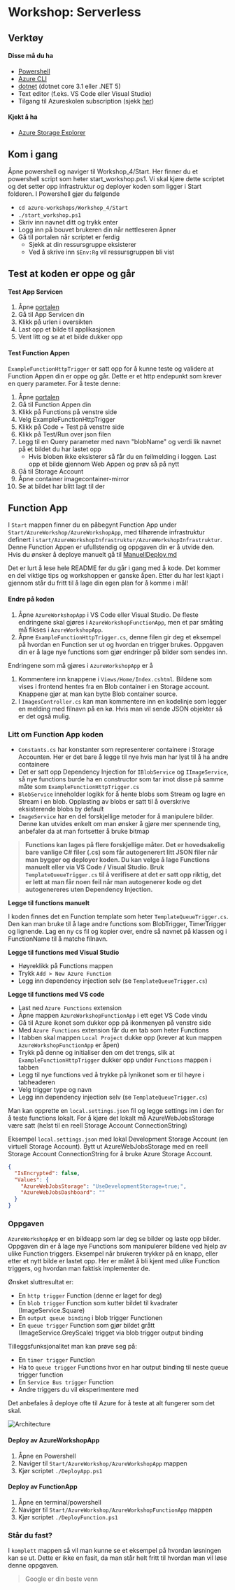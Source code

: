 # Workshop: Serverless 

## Verktøy
#### Disse må du ha
* [Powershell](https://docs.microsoft.com/en-us/powershell/scripting/install/installing-powershell?view=powershell-7.1) 
* [Azure CLI](https://docs.microsoft.com/en-us/cli/azure/install-azure-cli)
* [dotnet](https://dotnet.microsoft.com/download) (dotnet core 3.1 eller .NET 5)
* Text editor (f.eks. VS Code eller Visual Studio)
* Tilgang til Azureskolen subscription (sjekk [her](https://portal.azure.com))

#### Kjekt å ha
* [Azure Storage Explorer](https://azure.microsoft.com/en-us/features/storage-explorer/)


## Kom i gang
Åpne powershell og naviger til Workshop_4/Start. Her finner du et powershell script som heter start_workshop.ps1. Vi skal kjøre dette scriptet og det setter opp infrastruktur og deployer koden som ligger i Start folderen. I Powershell gjør du følgende
* `cd azure-workshops/Workshop_4/Start` 
* `./start_workshop.ps1`
* Skriv inn navnet ditt og trykk enter
* Logg inn på bouvet brukeren din når nettleseren åpner
* Gå til portalen når scriptet er ferdig
  * Sjekk at din ressursgruppe eksisterer
  * Ved å skrive inn `$Env:Rg` vil ressursgruppen bli vist

## Test at koden er oppe og går
#### Test App Servicen 
1. Åpne [portalen](portal.azure.com)
1. Gå til App Servicen din
1. Klikk på urlen i oversikten
1. Last opp et bilde til applikasjonen
1. Vent litt og se at et bilde dukker opp

#### Test Function Appen
`ExampleFunctionHttpTrigger` er satt opp for å kunne teste og validere at Function Appen din er oppe og går. Dette er et http endepunkt som krever en query parameter. For å teste denne:
1. Åpne [portalen](portal.azure.com)
1. Gå til Function Appen din
1. Klikk på Functions på venstre side
1. Velg ExampleFunctionHttpTrigger
1. Klikk på Code + Test på venstre side
1. Klikk på Test/Run over json filen
1. Legg til en Query parameter med navn "blobName" og verdi lik navnet på et bildet du har lastet opp
   * Hvis bloben ikke eksisterer så får du en feilmelding i loggen. Last opp et bilde gjennom Web Appen og prøv så på nytt
1. Gå til Storage Account
1. Åpne container imagecontainer-mirror
1. Se at bildet har blitt lagt til der


## Function App

I `Start` mappen finner du en påbegynt Function App under `Start/AzureWorkshop/AzureWorkshopApp`, med tilhørende infrastruktur definert i `start/AzureWorkshopInfrastruktur/AzureWorkshopInfrastruktur`. Denne Function Appen er ufullstendig og oppgaven din er å utvide den. Hvis du ønsker å deploye manuelt gå til [ManuellDeploy.md](Start/ManuellDeploy.md)

Det er lurt å lese hele README før du går i gang med å kode. Det kommer en del viktige tips og workshoppen er ganske åpen. Etter du har lest kjapt i gjennom står du fritt til å lage din egen plan for å komme i mål!  

#### Endre på koden

1. Åpne `AzureWorkshopApp` i VS Code eller Visual Studio. De fleste endringene skal gjøres i `AzureWorkshopFunctionApp`, men et par småting må fikses i `AzureWorkshopApp`.
1. Åpne `ExampleFunctionHttpTrigger.cs`, denne filen gir deg et eksempel på hvordan en Function ser ut og hvordan en trigger brukes. 
Oppgaven din er å lage nye functions som gjør endringer på bilder som sendes inn. 

Endringene som må gjøres i `AzureWorkshopApp` er å 
1. Kommentere inn knappene i `Views/Home/Index.cshtml`. Bildene som vises i frontend hentes fra en Blob container i en Storage account. Knappene gjør at man kan bytte Blob container source. 
1. I `ImagesController.cs` kan man kommentere inn en kodelinje som legger en melding med filnavn på en kø. Hvis man vil sende JSON objekter så er det også mulig. 

### Litt om Function App koden
* `Constants.cs` har konstanter som representerer containere i Storage Accounten. Her er det bare å legge til nye hvis man har lyst til å ha andre containere
* Det er satt opp Dependency Injection for `IBlobService` og `IImageService`, så nye functions burde ha en constructor som tar imot disse på samme måte som `ExampleFunctionHttpTrigger.cs`
* `BlobService` inneholder logikk for å hente blobs som Stream og lagre en Stream i en blob. Opplasting av blobs er satt til å overskrive eksisterende blobs by default
* `ImageService` har en del forskjellige metoder for å manipulere bilder. Denne kan utvides enkelt om man ønsker å gjøre mer spennende ting, anbefaler da at man fortsetter å bruke bitmap

> <b>Functions kan lages på flere forskjellige måter. Det er hovedsakelig bare vanlige C# filer (.cs) som får autogenerert litt JSON filer når man bygger og deployer koden. Du kan velge å lage Functions manuelt eller via VS Code / Visual Studio. Bruk `TemplateQueueTrigger.cs` til å verifisere at det er satt opp riktig, det er lett at man får noen feil når man autogenerer kode og det autogenereres uten Dependency Injection.</b>

**Legge til functions manuelt** 

I koden finnes det en Function template som heter `TemplateQueueTrigger.cs`. Den kan man bruke til å lage andre functions som BlobTrigger, TimerTrigger og lignende. Lag en ny cs fil og kopier over, endre så navnet på klassen og i FunctionName til å matche filnavn. 

**Legge til functions med Visual Studio**

* Høyreklikk på Functions mappen
* Trykk `Add > New Azure Function`
* Legg inn dependency injection selv (se `TemplateQueueTrigger.cs`)

**Legge til functions med VS code**

* Last ned `Azure Functions` extension
* Åpne mappen `AzureWorkshopFunctionApp` i ett eget VS Code vindu
* Gå til Azure ikonet som dukker opp på ikonmenyen på venstre side
* Med `Azure Functions` extension får du en tab som heter Functions
* I tabben skal mappen `Local Project` dukke opp (krever at kun mappen `AzureWorkshopFunctionApp` er åpen)
* Trykk på denne og initialiser den om det trengs, slik at `ExampleFunctionHttpTrigger` dukker opp under `Functions` mappen i tabben
* Legg til nye functions ved å trykke på lynikonet som er til høyre i tabheaderen
* Velg trigger type og navn
* Legg inn dependency injection selv (se `TemplateQueueTrigger.cs`)

Man kan opprette en `local.settings.json` fil og legge settings inn i den for å teste functions lokalt. For å kjøre det lokalt må AzureWebJobsStorage være satt (helst til en reell Storage Account ConnectionString)

Eksempel `local.settings.json` med lokal Development Storage Account (en virtuell Storage Account). Bytt ut AzureWebJobsStorage med en reell Storage Account ConnectionString for å bruke Azure Storage Account.
```json
{
  "IsEncrypted": false,
  "Values": {
    "AzureWebJobsStorage": "UseDevelopmentStorage=true;",
    "AzureWebJobsDashboard": ""
  }
}
```

### Oppgaven


`AzureWorkshopApp` er en bildeapp som lar deg se bilder og laste opp bilder. Oppgaven din er å lage nye Functions som manipulerer bildene ved hjelp av ulike Function triggers. Eksempel når brukeren trykker på en knapp, eller etter et nytt bilde er lastet opp. Her er målet å bli kjent med ulike Function triggers, og hvordan man faktisk implementer de.  

Ønsket sluttresultat er:
* En `http trigger` Function (denne er laget for deg)
* En `blob trigger` Function som kutter bildet til kvadrater (ImageService.Square)
* En `output queue binding` i blob trigger Functionen 
* En `queue trigger` Function som gjør bildet grått (ImageService.GreyScale) trigget via blob trigger output binding

Tilleggsfunksjonalitet man kan prøve seg på:
* En `timer trigger` Function
* Ha to `queue trigger` Functions hvor en har output binding til neste queue trigger function
* En `Service Bus trigger` Function
* Andre triggers du vil eksperimentere med

Det anbefales å deploye ofte til Azure for å teste at alt fungerer som det skal.

![Architecture](./workshop4.png)

#### Deploy av AzureWorkshopApp

1. Åpne en Powershell
1. Naviger til `Start/AzureWorkshop/AzureWorkshopApp` mappen
1. Kjør scriptet `./DeployApp.ps1`

#### Deploy av FunctionApp

1. Åpne en terminal/powershell
1. Naviger til `Start/AzureWorkshop/AzureWorkshopFunctionApp` mappen
1. Kjør scriptet `./DeployFunction.ps1`


### Står du fast?
I `komplett` mappen så vil man kunne se et eksempel på hvordan løsningen kan se ut. Dette er ikke en fasit, da man står helt fritt til hvordan man vil løse denne oppgaven.

> Google er din beste venn

